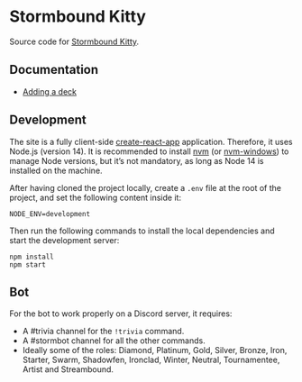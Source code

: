 # Stormbound Kitty

Source code for [Stormbound Kitty](https://stormbound-kitty.com/).

## Documentation

- [Adding a deck](./docs/ADDING_A_DECK.md)

## Development

The site is a fully client-side [create-react-app](https://create-react-app.dev/) application. Therefore, it uses Node.js (version 14). It is recommended to install [nvm](https://github.com/nvm-sh/nvm) (or [nvm-windows](https://github.com/coreybutler/nvm-windows)) to manage Node versions, but it’s not mandatory, as long as Node 14 is installed on the machine.

After having cloned the project locally, create a `.env` file at the root of the project, and set the following content inside it:

```
NODE_ENV=development
```

Then run the following commands to install the local dependencies and start the development server:

```
npm install
npm start
```

## Bot

For the bot to work properly on a Discord server, it requires:

- A #trivia channel for the `!trivia` command.
- A #stormbot channel for all the other commands.
- Ideally some of the roles: Diamond, Platinum, Gold, Silver, Bronze, Iron, Starter, Swarm, Shadowfen, Ironclad, Winter, Neutral, Tournamentee, Artist and Streambound.
